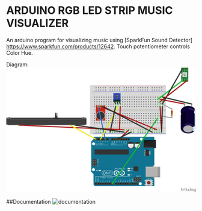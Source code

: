 # ARDUINO RGB LED STRIP MUSIC VISUALIZER
An arduino program for visualizing music using [SparkFun Sound Detector] https://www.sparkfun.com/products/12642.
Touch potentiometer controls Color Hue.

Diagram:
![circuit diagram](https://github.com/clayton-kenney/arduino/blob/master/Music%20Visualizer_bb.jpg "Circuit Diagram")

##Documentation
![documentation](https://i.vimeocdn.com/video/822334368.webp?mw=1920&mh=1080&q=70)
